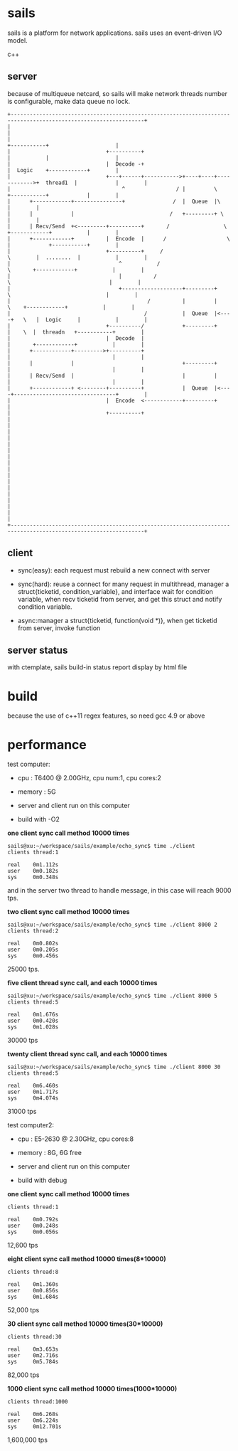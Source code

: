 sails
=====

sails is a platform for network applications. sails uses an event-driven I/O model.

c++

server
------

because of multiqueue netcard, so sails will make network threads number is configurable, make data queue no lock.


    +----------------------------------------------------------------------------------------------------------------+
	|			  			   	  			 					  		   										 	 |
	|			  			      	  	   	 					  		   		   +-----------+  				 	 |
	|			  			   	   +----------+	   	   	   	   	   	   	   	   	   |           |   	   	   		 	 |
	|             		  	   	   |  Decode -+	   	   	   	   	   	  	   		   |  Logic    +------------+	 	 |
	|				  	   	 	   +---+------+----------->+----+----+------------>+  thread1  |  			|	 	 |
	|				   	    	       	^      			 / |       	 \	   		   +-----------+  			|	 	 |
	|	   +------------+---------------+	 		 	/  |  Queue  |\    									|	 	 |
	|	   |   	  	    | 	  	 			 		   /   +---------+ \   									|	 	 |
	|	   | Recv/Send 	+<---------+----------+		  /   		  	    \  		   +------------+			|	 	 |
	|	   +------------+  	 	   |  Encode  |		 / 	  		  		 \  	   |   	   	 	+-----------+	 	 |
	|					   	   	   +----------+		/ 	  		  		  \  	   |  ........	|			|	 	 |
	|					      	       ^       	   / 	  		  		   \  	   +------------+			|	 	 |
	|                                  |          /       		  		   	\   							|	 	 |
	|					 	  	 	   +-------------------+---------+	   	 \    							|	 	 |
	|					 	   	 				/ 		   |   	   	 |	   	  \    +------------+			|	 	 |
	|					 	    			   / 		   |  Queue  |<----+   \   |  Logic	    |	    	|	 	 |
	|					 		   +----------/			   +---------+	   |	\  |  threadn   +-----------+	 	 |
	|					 		   |  Decode  |			  		  		   |	   +------------+			|	 	 |
	|      +------------+--------->+----------+                   		   |	   							|	 	 |
	|      |            |                                  +---------+     |								|	 	 |
	|	   | Recv/Send	|								   |     	 | 	   |								|	 	 |
	|	   +------------+ <--------+----------+	  		   |  Queue	 |<----+--------------------------------+	 	 |
	|	                 		   |  Encode  <------------+---------+ 										 	 	 |
	|							   +----------+			               											 	 |
	|							              																	 	 |
	|                                                                                                            	 |
	|                                                                                                                |
	|                                                                                                                |
	|                                                                                                                |
	|                                                                                                                |
	|																												 |
	|                                                                                                                |
	+----------------------------------------------------------------------------------------------------------------+



client
------

* sync(easy): each request must rebuild a new connect with server
* sync(hard): reuse a connect for many request in multithread, manager a struct{ticketid, condition_variable}, and interface wait for condition variable, when recv ticketid from server, and get this struct
and notify condition variable.

* async:manager a struct{ticketid, function(void *)}, when get ticketid from server, invoke function


server status
-------------

with ctemplate, sails build-in status report display by html file


build
=====

because the use of c++11 regex features, so need gcc 4.9 or above


performance
===========

test computer:

* cpu  :   T6400  @ 2.00GHz, cpu num:1, cpu cores:2

* memory : 5G

* server and client run on this computer

* build with -O2

**one client sync call method 10000 times**


    sails@xu:~/workspace/sails/example/echo_sync$ time ./client 
    clients thread:1
    
    real	0m1.112s
    user	0m0.182s
    sys	    0m0.348s
and in the server two thread to handle message, in this case will reach 9000 tps.

**two client sync call method 10000 times**


    sails@xu:~/workspace/sails/example/echo_sync$ time ./client 8000 2
    clients thread:2
    
    real	0m0.802s
    user	0m0.205s
    sys	    0m0.456s
25000 tps.


**five client thread sync call, and each 10000 times**

    sails@xu:~/workspace/sails/example/echo_sync$ time ./client 8000 5
    clients thread:5
    
    real	0m1.676s
    user	0m0.420s
    sys	    0m1.028s

30000 tps

**twenty client thread sync call, and each 10000 times**

    sails@xu:~/workspace/sails/example/echo_sync$ time ./client 8000 30
    clients thread:5
    
    real	0m6.460s
    user	0m1.717s
    sys	    0m4.074s

31000 tps

test computer2:

* cpu  :   E5-2630  @ 2.30GHz, cpu cores:8

* memory : 8G, 6G free

* server and client run on this computer

* build with debug

**one client sync call method 10000 times**

    clients thread:1
    
    real	0m0.792s
    user	0m0.248s
    sys	    0m0.056s
12,600 tps

**eight client sync call method 10000 times(8*10000)**

    clients thread:8
    
    real	0m1.360s
    user	0m0.856s
    sys	    0m1.684s

52,000 tps

**30 client sync call method 10000 times(30*10000)**

    clients thread:30
    
    real	0m3.653s
    user	0m2.716s
    sys	    0m5.784s

82,000 tps

**1000 client sync call method 10000 times(1000*10000)**

    clients thread:1000
    
    real	0m6.268s
    user	0m6.224s
    sys	    0m12.701s

1,600,000 tps
